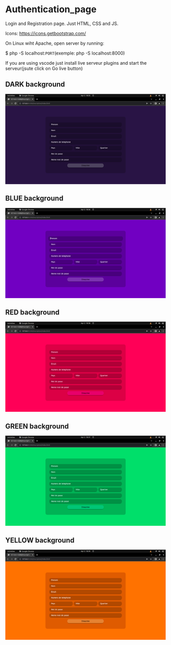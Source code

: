 # Authentication_page

Login and Registration page.
Just HTML, CSS and JS.

Icons: https://icons.getbootstrap.com/

On Linux wiht Apache, open server by running:

$ php -S localhost:`PORT`(exemple: php -S localhost:8000)

If you are using vscode just install live serveur plugins and start the serveur(jsute click on Go live button)

## DARK background

![IMAGE_1!](./assets/DARK.png)


## BLUE background

![IMAGE_1!](./assets/BLUE.png)


## RED background

![IMAGE_1!](./assets/RED.png)


## GREEN background

![IMAGE_1!](./assets/GREEN.png)


## YELLOW background
![IMAGE_1!](./assets/YELLOW.png)
